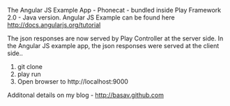
The Angular JS Example App - Phonecat -  bundled inside Play Framework 2.0 - Java version.
Angular JS Example can be found here http://docs.angularjs.org/tutorial

The json responses are now served by Play Controller at the server side.
In the Angular JS example app, the json responses were served at the client side..

1. git clone
2. play run 
3. Open browser to http://localhost:9000


Additonal details on my blog - http://basav.github.com




